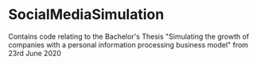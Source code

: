 # SocialMediaSimulation
Contains code relating to the Bachelor's Thesis "Simulating the growth of companies with a personal information processing business model" from 23rd June 2020
